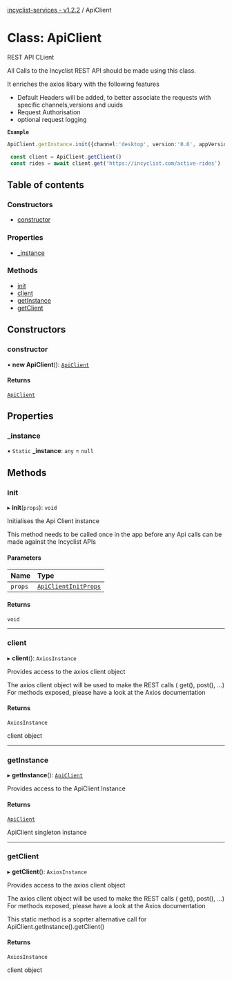[incyclist-services - v1.2.2](../README.md) / ApiClient

# Class: ApiClient

REST API CLient 

All Calls to the Incyclist REST API should be made using this class.

It enriches the axios libary with the following features
 - Default Headers will be added, to better associate the requests with specific channels,versions and uuids
 - Request Authorisation
 - optional request logging

**`Example`**

```ts
ApiClient.getInstance.init({channel:'desktop', version:'0.6', appVersion:'1.0', API_KEY='<some key>',uuid='123', requestLog:true })

 const client = ApiClient.getClient()
 const rides = await client.get('https://incyclist.com/active-rides')
```

## Table of contents

### Constructors

- [constructor](ApiClient.md#constructor)

### Properties

- [\_instance](ApiClient.md#_instance)

### Methods

- [init](ApiClient.md#init)
- [client](ApiClient.md#client)
- [getInstance](ApiClient.md#getinstance)
- [getClient](ApiClient.md#getclient)

## Constructors

### constructor

• **new ApiClient**(): [`ApiClient`](ApiClient.md)

#### Returns

[`ApiClient`](ApiClient.md)

## Properties

### \_instance

▪ `Static` **\_instance**: `any` = `null`

## Methods

### init

▸ **init**(`props`): `void`

Initialises the Api Client instance

This method needs to be called once in the app before any Api calls can be made against 
the Incyclist APIs

#### Parameters

| Name | Type |
| :------ | :------ |
| `props` | [`ApiClientInitProps`](../README.md#apiclientinitprops) |

#### Returns

`void`

___

### client

▸ **client**(): `AxiosInstance`

Provides access to the axios client object

The axios client object will be used to make the REST calls ( get(), post(), ...)
For methods exposed, please have a look at the Axios documentation

#### Returns

`AxiosInstance`

client object

___

### getInstance

▸ **getInstance**(): [`ApiClient`](ApiClient.md)

Provides access to the ApiClient Instance

#### Returns

[`ApiClient`](ApiClient.md)

ApiClient singleton instance

___

### getClient

▸ **getClient**(): `AxiosInstance`

Provides access to the axios client object

The axios client object will be used to make the REST calls ( get(), post(), ...)
For methods exposed, please have a look at the Axios documentation 

This static method is a soprter alternative call for ApiClient.getInstance().getClient()

#### Returns

`AxiosInstance`

client object
